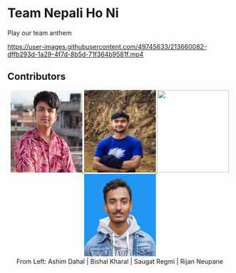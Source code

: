 # Team Nepali Ho Ni

Play our team anthem

https://user-images.githubusercontent.com/49745633/213660082-dffb293d-1a29-4f7d-8b5d-71f364b9581f.mp4

## Contributors
<div align="center">
<a href="https://github.com/ashimdahal" target="_blank" rel="noreferrer"> <img src="/medias/ashim_dahal.jpeg" width="161" height="185"/> </a>
<a href="https://github.com/kbshal" target="_blank" rel="noreferrer"> <img src="/medias/bishal_kharal.jpg" width="161" height="185"/> </a> 
<a href="https://github.com/regmi-saugat" target="_blank" rel="noreferrer"> <img src="medias/saugat regmi.jpg" width="161" height="185"/> </a>
<a href="https://github.com/a2-max" target="_blank" rel="noreferrer"> <img src="medias/rijan_neupane.png" width="161" height="185"/> </a>
<br>From Left: Ashim Dahal | Bishal Kharal | Saugat Regmi | Rijan Neupane
</div> 
